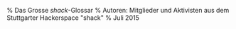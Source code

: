 % Das Grosse *shack*-Glossar
% Autoren: Mitglieder und Aktivisten aus dem Stuttgarter Hackerspace "shack"
% Juli 2015


